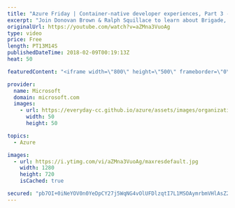 ```yaml
---
title: "Azure Friday | Container-native developer experiences, Part 3 - Brigade"
excerpt: "Join Donovan Brown & Ralph Squillace to learn about Brigade, the Kubernetes-native service that creates structured container pipelines from JavaScript functions, letting you \"script\" your cluster in reaction to events. You'll also learn about Kashti, the web dashboard that shows you the status of all"
originalUrl: https://youtube.com/watch?v=aZMna3VuoAg
type: video
price: Free
length: PT13M14S
publishedDateTime: 2018-02-09T00:19:13Z
heat: 50

featuredContent: "<iframe width=\"800\" height=\"500\" frameborder=\"0\" src=\"https://www.youtube.com/embed/aZMna3VuoAg\" allow=\"accelerometer; autoplay; encrypted-media; gyroscope; picture-in-picture\" allowfullscreen></iframe>"

provider:
  name: Microsoft
  domain: microsoft.com
  images:
    - url: https://everyday-cc.github.io/azure/assets/images/organizations/microsoft.com-50x50.jpg
      width: 50
      height: 50

topics:
  - Azure

images:
  - url: https://i.ytimg.com/vi/aZMna3VuoAg/maxresdefault.jpg
    width: 1280
    height: 720
    isCached: true

secured: "pb7OI+0iNeYOV0n0YeDpCY27j5WqNG4vOlUFDlzqtI7L1MSOAymrbmVHlAsZ2RDaqF1CBHURyscsORwg91gTBw+gCMLKhzQAzAykO+XjRYTm7MAaXP/onheaIbUTD33cfg/RS9vwPl12YZVR0cj8amlHwF2ECrvXn1FUseP5/Dmi64KotaoalhhuHR6Kg3RBHPK9aww+f4LOcK5IgO8QlKbvik3q07WsIVFJmtd1nehXHVaXVaGUtJpO8ZUmx1G8oqBsAZr5ciIoYBX9dUpVNU9qd6kIJinrrqsNr5/er1ahuJIMaS0khbgeDNExx5q2muhFCL18p84CcIEcciZtb9k/fP4ti7ReDBnisyzmn1e2YtRNJ5SKwN4VHDNhDj1Vmrrsw0Gu/7eG4xQW3Imi1poxC2b4l+p3M4I+cJq/Tbg=;7J58xCitORexuqsGngLU5w=="
---
```


